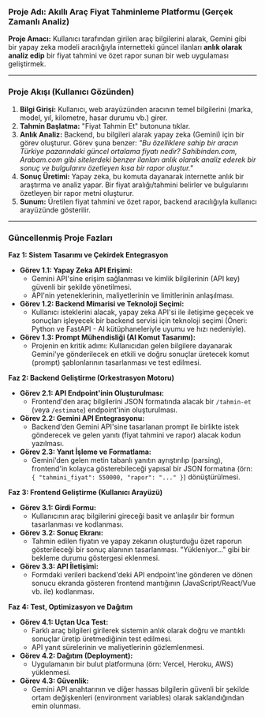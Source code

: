 ### Proje Adı: Akıllı Araç Fiyat Tahminleme Platformu (Gerçek Zamanlı Analiz)

**Proje Amacı:** Kullanıcı tarafından girilen araç bilgilerini alarak, Gemini gibi bir yapay zeka modeli aracılığıyla internetteki güncel ilanları **anlık olarak analiz edip** bir fiyat tahmini ve özet rapor sunan bir web uygulaması geliştirmek.

---

### Proje Akışı (Kullanıcı Gözünden)
1.  **Bilgi Girişi:** Kullanıcı, web arayüzünden aracının temel bilgilerini (marka, model, yıl, kilometre, hasar durumu vb.) girer.
2.  **Tahmin Başlatma:** "Fiyat Tahmin Et" butonuna tıklar.
3.  **Anlık Analiz:** Backend, bu bilgileri alarak yapay zeka (Gemini) için bir görev oluşturur. Görev şuna benzer: *"Bu özelliklere sahip bir aracın Türkiye pazarındaki güncel ortalama fiyatı nedir? Sahibinden.com, Arabam.com gibi sitelerdeki benzer ilanları anlık olarak analiz ederek bir sonuç ve bulgularını özetleyen kısa bir rapor oluştur."*
4.  **Sonuç Üretimi:** Yapay zeka, bu komuta dayanarak internette anlık bir araştırma ve analiz yapar. Bir fiyat aralığı/tahmini belirler ve bulgularını özetleyen bir rapor metni oluşturur.
5.  **Sunum:** Üretilen fiyat tahmini ve özet rapor, backend aracılığıyla kullanıcı arayüzünde gösterilir.

---

### Güncellenmiş Proje Fazları

**Faz 1: Sistem Tasarımı ve Çekirdek Entegrasyon**
*   **Görev 1.1: Yapay Zeka API Erişimi:**
    *   Gemini API'sine erişim sağlanması ve kimlik bilgilerinin (API key) güvenli bir şekilde yönetilmesi.
    *   API'nin yeteneklerinin, maliyetlerinin ve limitlerinin anlaşılması.
*   **Görev 1.2: Backend Mimarisi ve Teknoloji Seçimi:**
    *   Kullanıcı isteklerini alacak, yapay zeka API'si ile iletişime geçecek ve sonuçları işleyecek bir backend servisi için teknoloji seçimi (Öneri: Python ve FastAPI - AI kütüphaneleriyle uyumu ve hızı nedeniyle).
*   **Görev 1.3: Prompt Mühendisliği (AI Komut Tasarımı):**
    *   Projenin en kritik adımı: Kullanıcıdan gelen bilgilere dayanarak Gemini'ye gönderilecek en etkili ve doğru sonuçlar üretecek komut (prompt) şablonlarının tasarlanması ve test edilmesi.

**Faz 2: Backend Geliştirme (Orkestrasyon Motoru)**
*   **Görev 2.1: API Endpoint'inin Oluşturulması:**
    *   Frontend'den araç bilgilerini JSON formatında alacak bir `/tahmin-et` (veya `/estimate`) endpoint'inin oluşturulması.
*   **Görev 2.2: Gemini API Entegrasyonu:**
    *   Backend'den Gemini API'sine tasarlanan prompt ile birlikte istek gönderecek ve gelen yanıtı (fiyat tahmini ve rapor) alacak kodun yazılması.
*   **Görev 2.3: Yanıt İşleme ve Formatlama:**
    *   Gemini'den gelen metin tabanlı yanıtın ayrıştırılıp (parsing), frontend'in kolayca gösterebileceği yapısal bir JSON formatına (örn: `{ "tahmini_fiyat": 550000, "rapor": "..." }`) dönüştürülmesi.

**Faz 3: Frontend Geliştirme (Kullanıcı Arayüzü)**
*   **Görev 3.1: Girdi Formu:**
    *   Kullanıcının araç bilgilerini gireceği basit ve anlaşılır bir formun tasarlanması ve kodlanması.
*   **Görev 3.2: Sonuç Ekranı:**
    *   Tahmin edilen fiyatın ve yapay zekanın oluşturduğu özet raporun gösterileceği bir sonuç alanının tasarlanması. "Yükleniyor..." gibi bir bekleme durumu göstergesi eklenmesi.
*   **Görev 3.3: API İletişimi:**
    *   Formdaki verileri backend'deki API endpoint'ine gönderen ve dönen sonucu ekranda gösteren frontend mantığının (JavaScript/React/Vue vb. ile) kodlanması.

**Faz 4: Test, Optimizasyon ve Dağıtım**
*   **Görev 4.1: Uçtan Uca Test:**
    *   Farklı araç bilgileri girilerek sistemin anlık olarak doğru ve mantıklı sonuçlar üretip üretmediğinin test edilmesi.
    *   API yanıt sürelerinin ve maliyetlerinin gözlemlenmesi.
*   **Görev 4.2: Dağıtım (Deployment):**
    *   Uygulamanın bir bulut platformuna (örn: Vercel, Heroku, AWS) yüklenmesi.
*   **Görev 4.3: Güvenlik:**
    *   Gemini API anahtarının ve diğer hassas bilgilerin güvenli bir şekilde ortam değişkenleri (environment variables) olarak saklandığından emin olunması.
